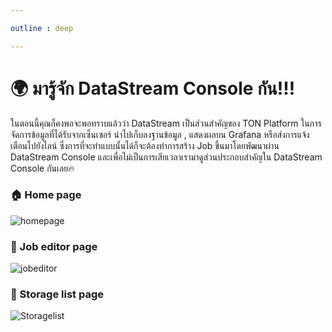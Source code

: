 ```yaml
---

outline : deep

---
```


# 🌍 มารู้จัก DataStream Console กัน!!!

ในตอนนี้คุณก็คงพอจะพอทราบแล้วว่า DataStream เป็นส่วนสำคัญของ TON Platform ในการจัดการข้อมูลที่ได้รับจากเซ็นเซอร์
นำไปเก็บลงฐานข้อมูล , แสดงผลบน Grafana หรือส่งการแจ้งเตือนไปยังไลน์ ซึ่งการที่จะทำแบบนั้นได้ก็จะต้องทำการสร้าง Job ขึ้นมาโดยพัฒนาผ่าน DataStream Console และเพื่อไม่เป็นการเสียเวลาเรามาดูส่วนประกอบสำคัญใน DataStream Console กันเลย🔥

### 🏠 Home page
![homepage](/homepage.png)

### 📄 Job editor page
![jobeditor](/jobeditor.gif)

### 💾 Storage list page
![Storagelist](/storagelist.gif)